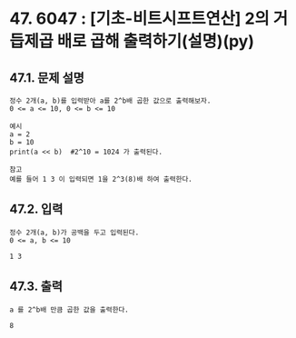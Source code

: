 # 47. 6047 : [기초-비트시프트연산] 2의 거듭제곱 배로 곱해 출력하기(설명)(py)
## 47.1. 문제 설명
```
정수 2개(a, b)를 입력받아 a를 2^b배 곱한 값으로 출력해보자.
0 <= a <= 10, 0 <= b <= 10

예시
a = 2
b = 10
print(a << b)  #2^10 = 1024 가 출력된다.

참고
예를 들어 1 3 이 입력되면 1을 2^3(8)배 하여 출력한다.

```
## 47.2. 입력
```
정수 2개(a, b)가 공백을 두고 입력된다.
0 <= a, b <= 10

1 3
```
## 47.3. 출력
```
a 를 2^b배 만큼 곱한 값을 출력한다.

8
```